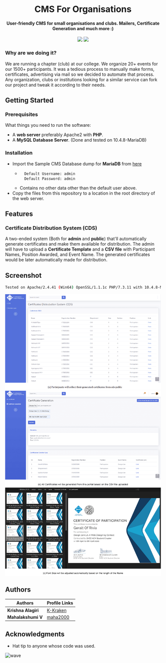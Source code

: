 <h1 align="center">
  <br>
  CMS For Organisations
  <br>
</h1>

<h4 align="center">User-friendly CMS for small organisations and clubs. Mailers, Certificate Generation and much more :)</h4>

<p align="center">
  <img src="https://img.shields.io/github/last-commit/K-Kraken/cms-for-organisations?color=blue&style=flat-square">
  <a href="/LICENSE"><img src="https://img.shields.io/github/license/K-Kraken/cms-for-organisations.svg?style=flat-square"></a>
</p>




### Why are we doing it?
We are running a chapter (club) at our college. We organize 20+ events for our 1500+ participants. It was a tedious process to manually make forms, certificates, advertising via mail so we decided to automate that process. Any organization, clubs or institutions looking for a similar service can fork our project and tweak it according to their needs.



## Getting Started

### Prerequisites
What things you need to run the software:
- A **web server** preferably Apache2 with **PHP**.
- A **MySQL Database Server**. (Done and tested on 10.4.8-MariaDB)

### Installation
- Import the Sample CMS Database dump for **MariaDB** from [here](/docs/files/Sample_CMS_Database.sql) 
  - ```
      Default Username: admin
      Default Password: admin
    ```
  - Contains no other data other than the default user above.
- Copy the files from this repository to a location in the root directory of the web server. 


## Features

### Certificate Distribution System (CDS)

A two-ended system (Both for **admin** and **public**) that'll automatically  generate certificates and make them available for distribution. The admin will have to upload a **Certificate Template** and a **CSV file** with Participant Names, Position Awarded, and Event Name. The generated certificates would be later automatically made for distribution.



## Screenshot

```bash
Tested on Apache/2.4.41 (Win64) OpenSSL/1.1.1c PHP/7.3.11 with 10.4.8-MariaDB
```

<img src="/docs/images/cds-public.png" width="650"/>

<img src="/docs/images/cds-admin.png" width="650"/>

<img src="/docs/images/cert.png" width="650"/>





## Authors

| Authors             | Profile Links                            |
| ------------------- | :--------------------------------------- |
| **Krishna Alagiri** | [K-Kraken](https://github.com/K-Kraken/) |
| **Mahalakshumi V**  | [maha2000](https://github.com/maha2000/) |



## Acknowledgments

* Hat tip to anyone whose code was used.




![wave](http://cdn.thekrishna.in/img/common/border.png)
